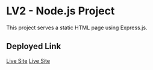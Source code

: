 # LV2 - Node.js Project

This project serves a static HTML page using Express.js.

## Deployed Link
[Live Site](https://lv2-projekt-production.up.railway.app/)
[Live Site](https://lv2-projekt-production.up.railway.app/slike)
